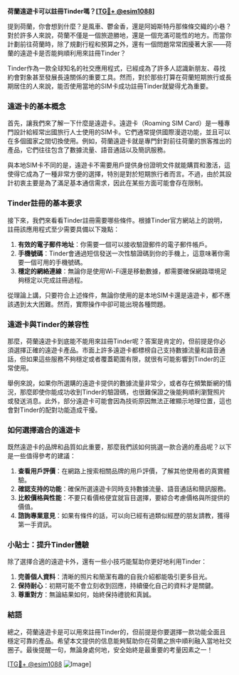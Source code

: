 **荷蘭遠遊卡可以註冊Tinder嗎？[[TG💪+ @esim1088](https://t.me/s/esim1088)]**

提到荷蘭，你會想到什麼？是風車、鬱金香，還是阿姆斯特丹那條條交織的小巷？對於許多人來說，荷蘭不僅是一個旅遊勝地，還是一個充滿可能性的地方。而當你計劃前往荷蘭時，除了規劃行程和預算之外，還有一個問題常常困擾著大家——荷蘭的遠遊卡是否能夠順利用來註冊Tinder？

Tinder作為一款全球知名的社交應用程式，已經成為了許多人認識新朋友、尋找約會對象甚至發展長遠關係的重要工具。然而，對於那些打算在荷蘭短期旅行或長期居住的人來說，能否使用當地的SIM卡成功註冊Tinder就變得尤為重要。

### **遠遊卡的基本概念**

首先，讓我們來了解一下什麼是遠遊卡。遠遊卡（Roaming SIM Card）是一種專門設計給經常出國旅行人士使用的SIM卡。它們通常提供國際漫遊功能，並且可以在多個國家之間切換使用。例如，荷蘭遠遊卡就是專門針對前往荷蘭的旅客推出的產品，它們往往包含了數據流量、語音通話以及簡訊服務。

與本地SIM卡不同的是，遠遊卡不需要用戶提供身份證明文件就能購買和激活，這使得它成為了一種非常方便的選擇，特別是對於短期旅行者而言。不過，由於其設計初衷主要是為了滿足基本通信需求，因此在某些方面可能會存在限制。

### **Tinder註冊的基本要求**

接下來，我們來看看Tinder註冊需要哪些條件。根據Tinder官方網站上的說明，註冊該應用程式至少需要具備以下幾點：

1. **有效的電子郵件地址**：你需要一個可以接收驗證郵件的電子郵件帳戶。
2. **手機號碼**：Tinder會通過短信發送一次性驗證碼到你的手機上，這意味著你需要一個可用的手機號碼。
3. **穩定的網絡連線**：無論你是使用Wi-Fi還是移動數據，都需要確保網路環境足夠穩定以完成註冊過程。

從理論上講，只要符合上述條件，無論你使用的是本地SIM卡還是遠遊卡，都不應該遇到太大困難。然而，實際操作中卻可能出現各種問題。

### **遠遊卡與Tinder的兼容性**

那麼，荷蘭遠遊卡到底能不能用來註冊Tinder呢？答案是肯定的，但前提是你必須選擇正確的遠遊卡產品。市面上許多遠遊卡都標榜自己支持數據流量和語音通話，但如果這些服務不夠穩定或者覆蓋範圍有限，就很有可能影響到Tinder的正常使用。

舉例來說，如果你所選購的遠遊卡提供的數據流量非常少，或者存在頻繁斷網的情況，那麼即使你能成功收到Tinder的驗證碼，也很難保證之後能夠順利瀏覽照片或發送消息。此外，部分遠遊卡可能會因為技術原因無法正確顯示地理位置，這也會對Tinder的配對功能造成干擾。

### **如何選擇適合的遠遊卡**

既然遠遊卡的品牌和品質如此重要，那麼我們該如何挑選一款合適的產品呢？以下是一些值得參考的建議：

1. **查看用戶評價**：在網路上搜索相關品牌的用戶評價，了解其他使用者的真實體驗。
2. **確認支持的功能**：確保所選遠遊卡同時支持數據流量、語音通話和簡訊服務。
3. **比較價格與性能**：不要只看價格便宜就盲目選擇，要綜合考慮價格與所提供的價值。
4. **諮詢專業意見**：如果有條件的話，可以向已經有過類似經歷的朋友請教，獲得第一手資訊。

### **小貼士：提升Tinder體驗**

除了選擇合適的遠遊卡外，還有一些小技巧能幫助你更好地利用Tinder：

1. **完善個人資料**：清晰的照片和簡潔有趣的自我介紹都能吸引更多目光。
2. **保持耐心**：初期可能不會立刻收到回應，持續優化自己的資料才是關鍵。
3. **尊重對方**：無論結果如何，始終保持禮貌和真誠。

### **結語**

總之，荷蘭遠遊卡是可以用來註冊Tinder的，但前提是你要選擇一款功能全面且穩定可靠的產品。希望本文提供的信息能夠幫助你在荷蘭之旅中順利融入當地社交圈子。最後提醒一句，無論身處何地，安全始終是最重要的考量因素之一！

[[TG💪+ @esim1088](https://t.me/s/esim1088) ![Image](https://i.postimg.cc/4NQfJmqS/Snipaste-2025-05-13-00-14-12.png)]